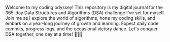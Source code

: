 Welcome to my coding odyssey! This repository is my digital journal for the 365-day Data Structures and Algorithms (DSA) challenge I've set for myself. Join me as I explore the world of algorithms, hone my coding skills, and embark on a year-long journey of growth and learning. Expect daily code commits, progress logs, and the occasional victory dance. Let's conquer DSA together, one day at a time! 🚀👩‍💻
